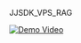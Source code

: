 JJSDK_VPS_RAG

[![Demo Video](https://img.youtube.com/vi/JlpbgchgMnw/2.jpg)](https://www.youtube.com/watch?v=JlpbgchgMnw)
